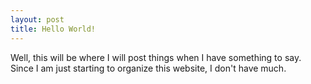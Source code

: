 ```yaml
---
layout: post
title: Hello World!
---
```


Well, this will be where I will post things when I have something to say. Since I am just starting to organize this website, I don't have much.

